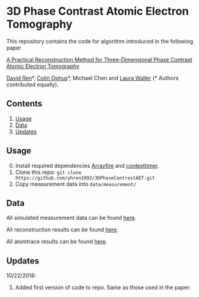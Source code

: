 # 3D Phase Contrast Atomic Electron Tomography
This repository contains the code for algorithm introduced in the following paper

[A Practical Reconstruction Method for Three-Dimensional Phase Contrast Atomic Electron Tomography](https://arxiv.org/abs/1807.03886)

[David Ren](http://scholar.google.com/citations?user=zTsT-cAAAAAJ&hl=en)\*, [Colin Ophus](https://foundry.lbl.gov/people/colin_ophus.html)\*, Michael Chen and [Laura Waller](https://www.laurawaller.com) (\* Authors contributed equally).


## Contents
1. [Usage](#usage)
2. [Data](#data)
3. [Updates](#updates)

## Usage 
0. Install required dependencies [Arrayfire](https://github.com/arrayfire/arrayfire-python) and [contexttimer](https://pypi.org/project/contexttimer/).
1. Clone this repo: ```git clone https://github.com/yhren1993/3DPhaseContrastAET.git```
2. Copy measurement data into ```data/measurement/```

## Data
All simulated measurement data can be found [here](https://github.com/yhren1993/3DPhaseContrastAET/data/measurement).

All reconstruction results can be found [here](https://github.com/yhren1993/3DPhaseContrastAET/data/reconstruction).

All atomtrace results can be found [here](https://github.com/yhren1993/3DPhaseContrastAET/data/atomtrace).

## Updates
10/22/2018:
1. Added first version of code to repo. Same as those used in the paper.
